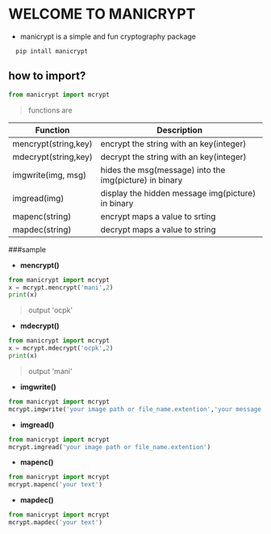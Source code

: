 # WELCOME TO MANICRYPT
* manicrypt is a simple and fun cryptography package
```
  pip intall manicrypt
```
## how to import?
```python
from manicrypt import mcrypt
```
>functions are

| Function | Description |
|----------|-------------|
|mencrypt(string,key)|encrypt the string with an key(integer)|
|mdecrypt(string,key)|decrypt the string with an key(integer)|
|imgwrite(img, msg)|hides the msg(message) into the img(picture) in binary|
|imgread(img)|display the hidden message img(picture) in binary|
|mapenc(string)|encrypt maps a value to srting|
|mapdec(string)|decrypt maps a value to string|

###sample

* __mencrypt()__
```python
from manicrypt import mcrypt
x = mcrypt.mencrypt('mani',2)
print(x)
```
>output
>'ocpk'

* __mdecrypt()__
```python
from manicrypt import mcrypt
x = mcrypt.mdecrypt('ocpk',2)
print(x)
```
>output
>'mani'

* __imgwrite()__
```python
from manicrypt import mcrypt
mcrypt.imgwrite('your image path or file_name.extention','your message')
```
* __imgread()__
```python
from manicrypt import mcrypt
mcrypt.imgread('your image path or file_name.extention')
```

* __mapenc()__
```python
from manicrypt import mcrypt
mcrypt.mapenc('your text')
```

* __mapdec()__
```python
from manicrypt import mcrypt
mcrypt.mapdec('your text')
```
